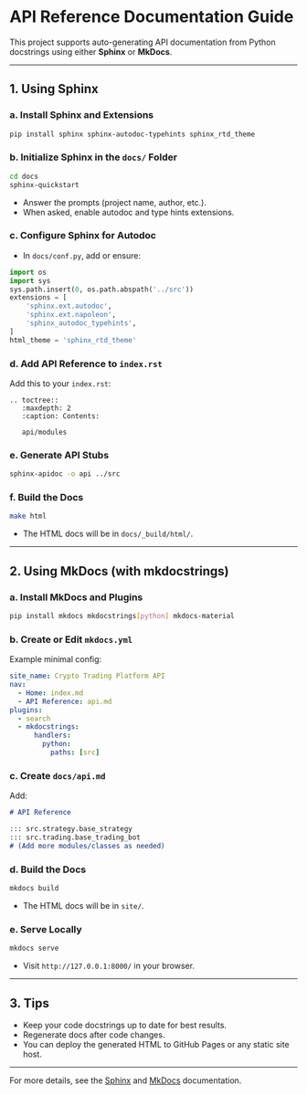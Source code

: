 # API Reference Documentation Guide

This project supports auto-generating API documentation from Python docstrings using either **Sphinx** or **MkDocs**.

---

## 1. Using Sphinx

### a. Install Sphinx and Extensions
```bash
pip install sphinx sphinx-autodoc-typehints sphinx_rtd_theme
```

### b. Initialize Sphinx in the `docs/` Folder
```bash
cd docs
sphinx-quickstart
```
- Answer the prompts (project name, author, etc.).
- When asked, enable autodoc and type hints extensions.

### c. Configure Sphinx for Autodoc
- In `docs/conf.py`, add or ensure:
```python
import os
import sys
sys.path.insert(0, os.path.abspath('../src'))
extensions = [
    'sphinx.ext.autodoc',
    'sphinx.ext.napoleon',
    'sphinx_autodoc_typehints',
]
html_theme = 'sphinx_rtd_theme'
```

### d. Add API Reference to `index.rst`
Add this to your `index.rst`:
```
.. toctree::
   :maxdepth: 2
   :caption: Contents:

   api/modules
```

### e. Generate API Stubs
```bash
sphinx-apidoc -o api ../src
```

### f. Build the Docs
```bash
make html
```
- The HTML docs will be in `docs/_build/html/`.

---

## 2. Using MkDocs (with mkdocstrings)

### a. Install MkDocs and Plugins
```bash
pip install mkdocs mkdocstrings[python] mkdocs-material
```

### b. Create or Edit `mkdocs.yml`
Example minimal config:
```yaml
site_name: Crypto Trading Platform API
nav:
  - Home: index.md
  - API Reference: api.md
plugins:
  - search
  - mkdocstrings:
      handlers:
        python:
          paths: [src]
```

### c. Create `docs/api.md`
Add:
```markdown
# API Reference

::: src.strategy.base_strategy
::: src.trading.base_trading_bot
# (Add more modules/classes as needed)
```

### d. Build the Docs
```bash
mkdocs build
```
- The HTML docs will be in `site/`.

### e. Serve Locally
```bash
mkdocs serve
```
- Visit `http://127.0.0.1:8000/` in your browser.

---

## 3. Tips
- Keep your code docstrings up to date for best results.
- Regenerate docs after code changes.
- You can deploy the generated HTML to GitHub Pages or any static site host.

---

For more details, see the [Sphinx](https://www.sphinx-doc.org/) and [MkDocs](https://www.mkdocs.org/) documentation. 